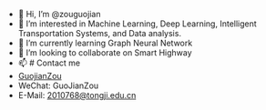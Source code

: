 - 👋 Hi, I’m @zouguojian
- 👀 I’m interested in Machine Learning, Deep Learning, Intelligent Transportation Systems, and Data analysis.
- 🌱 I’m currently learning Graph Neural Network
- 💞️ I’m looking to collaborate on Smart Highway
- 📫 # Contact me
- [GuojianZou](https://github.com/zouguojian)
- WeChat: GuoJianZou
- E-Mail: 2010768@tongji.edu.cn
<!---
zouguojian/zouguojian is a ✨ special ✨ repository because its `README.md` (this file) appears on your GitHub profile.
You can click the Preview link to take a look at your changes.
--->
